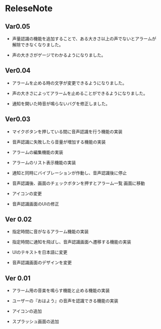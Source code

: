 # ReleseNote
## Var0.05

* 声量認識の機能を追加することで、ある大きさ以上の声でないとアラームが解除できなくなりました。

* 声の大きさがゲージでわかるようになりました。

## Ver0.04

* アラームを止める時の文字が変更できるようになりました。

* 声の大きさによってアラームを止めることができるようになりました。

* 通知を開いた時音が鳴らないバグを修正しました。

## Ver0.03 
* マイクボタンを押している間に音声認識を行う機能の実装

* 音声認識に失敗したら音量が増加する機能の実装

* アラームの編集機能の実装

* アラームのリスト表示機能の実装

* 通知と同時にバイブレーションが作動し、音声認識後に停止

* 音声認識後、画面のチェックボタンを押すとアラーム一覧
画面に移動

* アイコンの変更

* 音声認識画面のUIの修正

## Ver 0.02 
* 指定時間に音がなるアラーム機能の実装  

* 指定時間に通知を飛ばし、音声認識画面へ遷移する機能の実装  

* UIのテキストを日本語に変更 

* 音声認識画面のデザインを変更 

## Ver 0.01
* アラーム用の音楽を鳴らす機能と止める機能の実装

* ユーザーの『おはよう』の音声を認識できる機能の実装

* アイコンの追加

* スプラッシュ画面の追加
